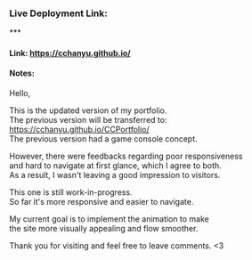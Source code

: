 ### Live Deployment Link:<br>

***<br>

#### Link: https://cchanyu.github.io/<br>

#### Notes:<br>

Hello,<br>

This is the updated version of my portfolio.<br>
The previous version will be transferred to: https://cchanyu.github.io/CCPortfolio/<br>
The previous version had a game console concept.<br>

However, there were feedbacks regarding poor responsiveness<br>
and hard to navigate at first glance, which I agree to both.<br>
As a result, I wasn't leaving a good impression to visitors.<br>

This one is still work-in-progress.<br>
So far it's more responsive and easier to navigate.<br>

My current goal is to implement the animation to make<br> 
the site more visually appealing and flow smoother.<br>

Thank you for visiting and feel free to leave comments. <3<br>